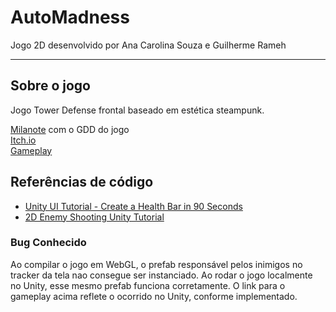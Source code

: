 # AutoMadness
Jogo 2D desenvolvido por Ana Carolina Souza e Guilherme Rameh

---

## Sobre o jogo
Jogo Tower Defense frontal baseado em estética steampunk.

[Milanote](https://app.milanote.com/1PF1A91haiNdcd?p=WBl8CGhIKxQ) com o GDD do jogo <br>
[Itch.io](https://acsouza2398.itch.io/automadness) <br>
[Gameplay](https://youtu.be/5Dg7QRpDXUk)

## Referências de código
 - [Unity UI Tutorial - Create a Health Bar in 90 Seconds](https://www.youtube.com/watch?v=mi_SP0sippI)
 - [2D Enemy Shooting Unity Tutorial](https://www.youtube.com/watch?v=--u20SaCCow)
 
 ### Bug Conhecido
 Ao compilar o jogo em WebGL, o prefab responsável pelos inimigos no tracker da tela nao consegue ser instanciado. Ao rodar o jogo localmente no Unity, esse mesmo prefab funciona corretamente. O link para o gameplay acima reflete o ocorrido no Unity, conforme implementado.

